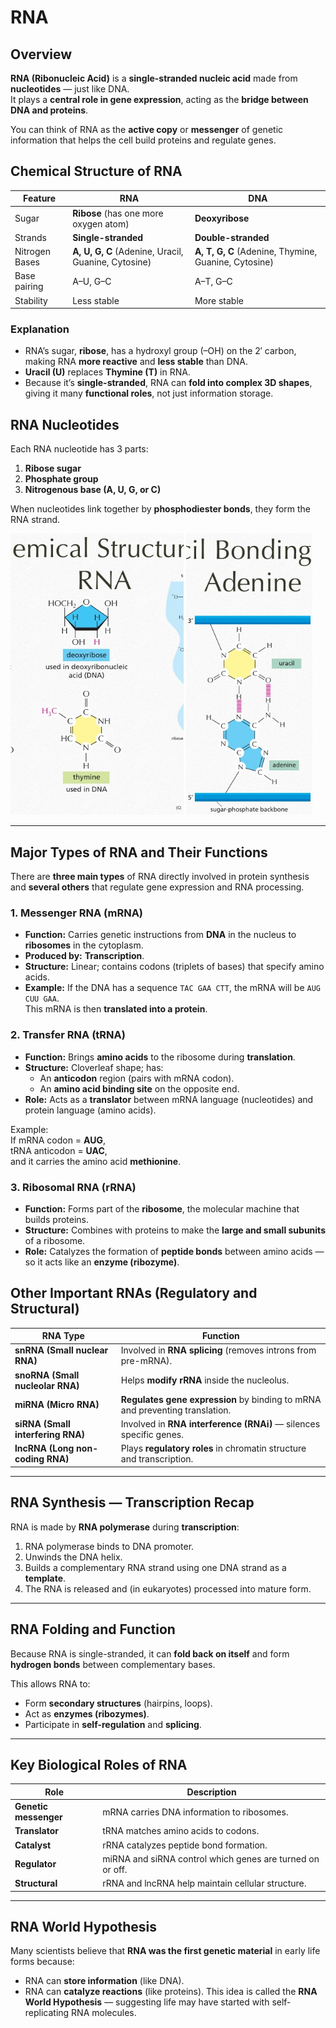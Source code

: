 # RNA

## Overview
**RNA (Ribonucleic Acid)** is a **single-stranded nucleic acid** made from **nucleotides** — just like DNA.  
It plays a **central role in gene expression**, acting as the **bridge between DNA and proteins**.

You can think of RNA as the **active copy** or **messenger** of genetic information that helps the cell build proteins and regulate genes.

## Chemical Structure of RNA

| Feature | RNA | DNA |
|----------|-----|-----|
| Sugar | **Ribose** (has one more oxygen atom) | **Deoxyribose** |
| Strands | **Single-stranded** | **Double-stranded** |
| Nitrogen Bases | **A, U, G, C** (Adenine, Uracil, Guanine, Cytosine) | **A, T, G, C** (Adenine, Thymine, Guanine, Cytosine) |
| Base pairing | A–U, G–C | A–T, G–C |
| Stability | Less stable | More stable |

### Explanation
- RNA’s sugar, **ribose**, has a hydroxyl group (–OH) on the 2′ carbon, making RNA **more reactive** and **less stable** than DNA.
- **Uracil (U)** replaces **Thymine (T)** in RNA.
- Because it’s **single-stranded**, RNA can **fold into complex 3D shapes**, giving it many **functional roles**, not just information storage.

## RNA Nucleotides
Each RNA nucleotide has 3 parts:
1. **Ribose sugar**
2. **Phosphate group**
3. **Nitrogenous base (A, U, G, or C)**

When nucleotides link together by **phosphodiester bonds**, they form the RNA strand.
<p align="start">
    <img src="/img/chem-rna.jpg" alt="Image 1" style="width:55%; height:450px; object-fit:cover;">
    <img src="/img/u-a-bonding.jpg" alt="Image 1" style="width:40%; height:450px; object-fit:cover;">
</p>

---

## Major Types of RNA and Their Functions

There are **three main types** of RNA directly involved in protein synthesis and **several others** that regulate gene expression and RNA processing.
### 1. Messenger RNA (mRNA)
- **Function:** Carries genetic instructions from **DNA** in the nucleus to **ribosomes** in the cytoplasm.  
- **Produced by:** **Transcription**.  
- **Structure:** Linear; contains codons (triplets of bases) that specify amino acids.  
- **Example:** If the DNA has a sequence `TAC GAA CTT`, the mRNA will be `AUG CUU GAA`.  
  This mRNA is then **translated into a protein**.


### 2. Transfer RNA (tRNA)
- **Function:** Brings **amino acids** to the ribosome during **translation**.
- **Structure:** Cloverleaf shape; has:
  - An **anticodon** region (pairs with mRNA codon).
  - An **amino acid binding site** on the opposite end.
- **Role:** Acts as a **translator** between mRNA language (nucleotides) and protein language (amino acids).

Example:  
If mRNA codon = **AUG**,  
tRNA anticodon = **UAC**,  
and it carries the amino acid **methionine**.


### 3. Ribosomal RNA (rRNA)
- **Function:** Forms part of the **ribosome**, the molecular machine that builds proteins.  
- **Structure:** Combines with proteins to make the **large and small subunits** of a ribosome.  
- **Role:** Catalyzes the formation of **peptide bonds** between amino acids — so it acts like an **enzyme (ribozyme)**.


## Other Important RNAs (Regulatory and Structural)

| RNA Type | Function |
|-----------|-----------|
| **snRNA (Small nuclear RNA)** | Involved in **RNA splicing** (removes introns from pre-mRNA). |
| **snoRNA (Small nucleolar RNA)** | Helps **modify rRNA** inside the nucleolus. |
| **miRNA (Micro RNA)** | **Regulates gene expression** by binding to mRNA and preventing translation. |
| **siRNA (Small interfering RNA)** | Involved in **RNA interference (RNAi)** — silences specific genes. |
| **lncRNA (Long non-coding RNA)** | Plays **regulatory roles** in chromatin structure and transcription. |

---

## RNA Synthesis — Transcription Recap
RNA is made by **RNA polymerase** during **transcription**:
1. RNA polymerase binds to DNA promoter.
2. Unwinds the DNA helix.
3. Builds a complementary RNA strand using one DNA strand as a **template**.
4. The RNA is released and (in eukaryotes) processed into mature form.

---

## RNA Folding and Function
Because RNA is single-stranded, it can **fold back on itself** and form **hydrogen bonds** between complementary bases.

This allows RNA to:
- Form **secondary structures** (hairpins, loops).
- Act as **enzymes (ribozymes)**.
- Participate in **self-regulation** and **splicing**.

---

## Key Biological Roles of RNA

| Role | Description |
|------|--------------|
| **Genetic messenger** | mRNA carries DNA information to ribosomes. |
| **Translator** | tRNA matches amino acids to codons. |
| **Catalyst** | rRNA catalyzes peptide bond formation. |
| **Regulator** | miRNA and siRNA control which genes are turned on or off. |
| **Structural** | rRNA and lncRNA help maintain cellular structure. |

---

## RNA World Hypothesis
Many scientists believe that **RNA was the first genetic material** in early life forms because:
- RNA can **store information** (like DNA).
- RNA can **catalyze reactions** (like proteins).
This idea is called the **RNA World Hypothesis** — suggesting life may have started with self-replicating RNA molecules.

